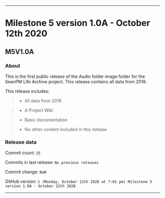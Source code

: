 
***

# Milestone 5 version 1.0A - October 12th 2020

## M5V1.0A

### About

This is the first public release of the Audio folder image folder for the SeanPM Life Archive project. This release contains all data from 2018.

This release includes:

> * All data from 2018

> * A Project Wiki

> * Basic documentation

> * No other content included in this release

### Release data

Commit count: `15`

Commits in last release: `No previous releases`

Commit change: `NaN`

GitHub version: `1 (Monday, October 12th 2020 at 7:01 pm) Milestone 5 version 1.0A - October 12th 2020`

***
